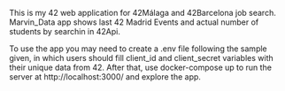 This is my 42 web application for 42Málaga and 42Barcelona job search.
Marvin_Data app shows last 42 Madrid Events and actual number of students by searchin in 42Api.

To use the app you may need to create a .env file following the sample given, in which users
should fill client_id and client_secret variables with their unique data from 42. After that,
use docker-compose up to run the server at http://localhost:3000/ and explore the app.